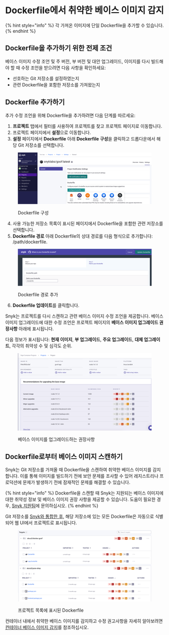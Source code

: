# Dockerfile에서 취약한 베이스 이미지 감지

{% hint style="info" %}
각 가져온 이미지에 단일 Dockerfile을 추가할 수 있습니다.
{% endhint %}

## **Dockerfile을 추가하기 위한 전제 조건**

베이스 이미지 수정 조언 및 주 버전, 부 버전 및 대안 업그레이드, 이미지를 다시 빌드해야 할 때 수정 조언을 받으려면 다음 사항을 확인하세요:

* 선호하는 Git 저장소를 설정하였는지
* 관련 Dockerfile을 포함한 저장소를 가져왔는지

## **Dockerfile 추가하기**

추가 수정 조언을 위해 Dockerfile을 추가하려면 다음 단계를 따르세요:

1. **프로젝트** 탭에서 필터를 사용하여 프로젝트를 찾고 프로젝트 페이지로 이동합니다.
2. 프로젝트 페이지에서 **설정**으로 이동합니다.
3. **설정** 페이지에서 **Dockerfile** 아래 **Dockerfile 구성**을 클릭하고 드롭다운에서 해당 Git 저장소를 선택합니다.

<div align="left">

<figure><img src="../../../.gitbook/assets/configure_dockerfile.png" alt="관련 저장소를 선택하여 Dockerfile 구성"><figcaption><p>Dockerfile 구성</p></figcaption></figure>

</div>

4. 사용 가능한 저장소 목록이 표시된 페이지에서 Dockerfile을 포함한 관련 저장소를 선택합니다.
5. **Dockerfile 경로** 아래 Dockerfile의 상대 경로를 다음 형식으로 추가합니다: /path/dockerfile.

<figure><img src="../../../.gitbook/assets/path_to_docker_file_update.png" alt="Dockerfile 경로 입력"><figcaption><p>Dockerfile 경로 추가</p></figcaption></figure>

6. **Dockerfile 업데이트**를 클릭합니다.

Snyk는 프로젝트를 다시 스캔하고 관련 베이스 이미지 수정 조언을 제공합니다. 베이스 이미지 업그레이드에 대한 수정 조언은 프로젝트 페이지의 **베이스 이미지 업그레이드 권장사항** 아래에 표시됩니다.

다음 정보가 표시됩니다: **현재 이미지**, **부 업그레이드**, **주요 업그레이드**, **대체 업그레이드**, 각각의 취약성 수 및 심각도 순위.

<figure><img src="../../../.gitbook/assets/recommendations_base_image.png" alt="베이스 이미지 업그레이드에 대한 권장사항"><figcaption><p>베이스 이미지를 업그레이드하는 권장사항</p></figcaption></figure>

## Dockerfile로부터 베이스 이미지 스캔하기

Snyk는 Git 저장소를 가져올 때 Dockerfile을 스캔하여 취약한 베이스 이미지를 감지합니다. 이를 통해 이미지를 빌드하기 전에 보안 문제를 조사할 수 있어 레지스트리나 프로덕션에 문제가 발생하기 전에 잠재적인 문제를 해결할 수 있습니다.

{% hint style="info" %}
Dockerfile을 스캔할 때 Snyk는 지원되는 베이스 이미지에 대한 취약성 정보 및 베이스 이미지 권장 사항을 제공할 수 있습니다. 도움이 필요한 경우, [Snyk 지원팀](https://support.snyk.io)에 문의하십시오.
{% endhint %}

Git 저장소를 [Snyk와 통합한 후](../../../scm-ide-and-ci-cd-integrations/snyk-scm-integrations/), 해당 저장소에 있는 모든 Dockerfile은 자동으로 식별되어 웹 UI에서 프로젝트로 표시됩니다.

<figure><img src="../../../.gitbook/assets/dockerfiles_projects.png" alt=""><figcaption><p>프로젝트 목록에 표시된 Dockerfile</p></figcaption></figure>

컨테이너 내에서 취약한 베이스 이미지를 감지하고 수정 권고사항을 자세히 알아보려면 [컨테이너 베이스 이미지 감지](../use-snyk-container/detect-the-container-base-image.md)를 참조하십시오.